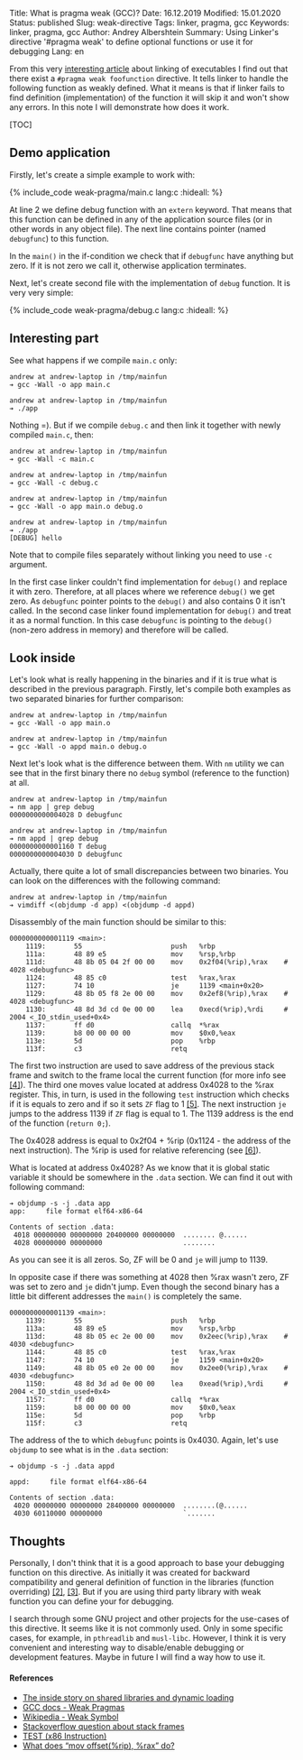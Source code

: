 Title: What is pragma weak (GCC)?
Date: 16.12.2019
Modified: 15.01.2020
Status: published
Slug: weak-directive
Tags: linker, pragma, gcc
Keywords: linker, pragma, gcc
Author: Andrey Albershtein
Summary: Using Linker's directive '#pragma weak' to define optional functions or use it for debugging
Lang: en

From this very [interesting article][1] about linking of executables I find out
that there exist a `#pragma weak foofunction` directive. It tells linker to
handle the following function as weakly defined. What it means is that if linker
fails to find definition (implementation) of the function it will skip it and
won't show any errors. In this note I will demonstrate how does it work.

[TOC]

## Demo application

Firstly, let's create a simple example to work with:

{% include_code weak-pragma/main.c lang:c :hideall: %}

At line 2 we define debug function with an `extern` keyword. That means that
this function can be defined in any of the application source files (or in other
words in any object file). The next line contains pointer (named `debugfunc`) to
this function.

In the `main()` in the if-condition we check that if `debugfunc` have anything
but zero. If it is not zero we call it, otherwise application terminates.

Next, let's create second file with the implementation of `debug` function. It
is very very simple:

{% include_code weak-pragma/debug.c lang:c :hideall: %}

## Interesting part

See what happens if we compile `main.c` only:

```console
andrew at andrew-laptop in /tmp/mainfun
➔ gcc -Wall -o app main.c

andrew at andrew-laptop in /tmp/mainfun
➔ ./app
```

Nothing =). But if we compile `debug.c` and then link it together with newly
compiled `main.c`, then:

```console
andrew at andrew-laptop in /tmp/mainfun
➔ gcc -Wall -c main.c

andrew at andrew-laptop in /tmp/mainfun
➔ gcc -Wall -c debug.c

andrew at andrew-laptop in /tmp/mainfun
➔ gcc -Wall -o app main.o debug.o

andrew at andrew-laptop in /tmp/mainfun
➔ ./app
[DEBUG] hello
```

Note that to compile files separately without linking you need to use `-c`
argument.

In the first case linker couldn't find implementation for `debug()` and replace it
with zero. Therefore, at all places where we reference `debug()` we get
zero. As `debugfunc` pointer points to the `debug()` and also contains 0 it
isn't called.  In the second case linker found implementation for `debug()` and
treat it as a normal function. In this case `debugfunc` is pointing to the
`debug()` (non-zero address in memory) and therefore will be called.

## Look inside

Let's look what is really happening in the binaries and if it is true what is
described in the previous paragraph. Firstly, let's compile both examples as two
separated binaries for further comparison:

```console
andrew at andrew-laptop in /tmp/mainfun
➔ gcc -Wall -o app main.o

andrew at andrew-laptop in /tmp/mainfun
➔ gcc -Wall -o appd main.o debug.o
```

Next let's look what is the difference between them. With `nm` utility we can see
that in the first binary there no `debug` symbol (reference to the function) at
all.

```console
andrew at andrew-laptop in /tmp/mainfun
➔ nm app | grep debug
0000000000004028 D debugfunc

andrew at andrew-laptop in /tmp/mainfun
➔ nm appd | grep debug
0000000000001160 T debug
0000000000004030 D debugfunc
```

Actually, there quite a lot of small discrepancies between two binaries. You can
look on the differences with the following command:

```console
andrew at andrew-laptop in /tmp/mainfun
➔ vimdiff <(objdump -d app) <(objdump -d appd)
```

Disassembly of the main function should be similar to this:

```text
0000000000001119 <main>:
    1119:       55                      push   %rbp
    111a:       48 89 e5                mov    %rsp,%rbp
    111d:       48 8b 05 04 2f 00 00    mov    0x2f04(%rip),%rax    # 4028 <debugfunc>
    1124:       48 85 c0                test   %rax,%rax
    1127:       74 10                   je     1139 <main+0x20>
    1129:       48 8b 05 f8 2e 00 00    mov    0x2ef8(%rip),%rax    # 4028 <debugfunc>
    1130:       48 8d 3d cd 0e 00 00    lea    0xecd(%rip),%rdi     # 2004 <_IO_stdin_used+0x4>
    1137:       ff d0                   callq  *%rax
    1139:       b8 00 00 00 00          mov    $0x0,%eax
    113e:       5d                      pop    %rbp
    113f:       c3                      retq
```

The first two instruction are used to save address of the previous stack frame
and switch to the frame local the current function (for more info see [\[4\]][4]).
The third one moves value located at address 0x4028 to the %rax register. This, in
turn, is used in the following `test` instruction which checks if it is equals
to zero and if so it sets `ZF` flag to 1 [\[5\]][5]. The next instruction `je`
jumps to the address 1139 if `ZF` flag is equal to 1. The 1139 address is the
end of the function (`return 0;`).

The 0x4028 address is equal to 0x2f04 + %rip (0x1124 - the address of the next
instruction). The %rip is used for relative referencing (see [\[6\]][6]).

What is located at address 0x4028? As we know that it is global static variable
it should be somewhere in the `.data` section. We can find it out with following
command:

```console
➔ objdump -s -j .data app
app:     file format elf64-x86-64

Contents of section .data:
 4018 00000000 00000000 20400000 00000000  ........ @......
 4028 00000000 00000000                    ........
```

As you can see it is all zeros. So, ZF will be 0 and `je` will jump to 1139.

In opposite case if there was something at 4028 then %rax wasn't zero, ZF was set
to zero and `je` didn't jump. Even though the second binary has a little bit
different addresses the `main()` is completely the same.

```text
0000000000001139 <main>:
    1139:       55                      push   %rbp
    113a:       48 89 e5                mov    %rsp,%rbp
    113d:       48 8b 05 ec 2e 00 00    mov    0x2eec(%rip),%rax    # 4030 <debugfunc>
    1144:       48 85 c0                test   %rax,%rax
    1147:       74 10                   je     1159 <main+0x20>
    1149:       48 8b 05 e0 2e 00 00    mov    0x2ee0(%rip),%rax    # 4030 <debugfunc>
    1150:       48 8d 3d ad 0e 00 00    lea    0xead(%rip),%rdi     # 2004 <_IO_stdin_used+0x4>
    1157:       ff d0                   callq  *%rax
    1159:       b8 00 00 00 00          mov    $0x0,%eax
    115e:       5d                      pop    %rbp
    115f:       c3                      retq
```

The address of the to which `debugfunc` points is 0x4030. Again, let's use
`objdump` to see what is in the `.data` section:

```console
➔ objdump -s -j .data appd

appd:     file format elf64-x86-64

Contents of section .data:
 4020 00000000 00000000 28400000 00000000  ........(@......
 4030 60110000 00000000                    `.......
```

## Thoughts

Personally, I don't think that it is a good approach to base your debugging
function on this directive. As initially it was created for backward
compatibility and general definition of function in the libraries (function
overriding) [\[2\]][2], [\[3\]][3]. But if you are using third party library
with weak function you can define your for debugging. 

I search through some GNU project and other projects for the use-cases of this
directive. It seems like it is not commonly used. Only in some specific
cases, for example, in `pthreadlib` and `musl-libc`. However, I think it is very
convenient and interesting way to disable/enable debugging or development
features. Maybe in future I will find a way how to use it.

#### References

* [The inside story on shared libraries and dynamic loading][1]
* [GCC docs - Weak Pragmas][2]
* [Wikipedia - Weak Symbol][3]
* [Stackoverflow question about stack frames][4]
* [TEST (x86 Instruction)][5]
* [What does “mov offset(%rip), %rax” do?][6]

[1]: http://cseweb.ucsd.edu/~ricko/CSE131/the%20inside%20story%20on%20shared%20libraries%20and%20dynamic%20loading.pdf
[2]: https://gcc.gnu.org/onlinedocs/gcc/Weak-Pragmas.html
[3]: https://en.wikipedia.org/wiki/Weak_symbol
[4]: https://stackoverflow.com/questions/41912684/what-is-the-purpose-of-the-rbp-register-in-x86-64-assembler
[5]: https://en.wikipedia.org/wiki/TEST_(x86_instruction)
[6]: https://stackoverflow.com/questions/29421766/what-does-mov-offsetrip-rax-do

<script>
document.querySelector('div.highlight:nth-child(24)').setAttribute('style', 'margin: 0 -50px 0 -50px;')
document.querySelector('div.highlight:nth-child(31)').setAttribute('style', 'margin: 0 -50px 0 -50px;')
</script>
